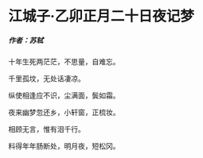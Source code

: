 # 江城子·乙卯正月二十日夜记梦

##### 作者：苏轼

十年生死两茫茫，不思量，自难忘。

千里孤坟，无处话凄凉。

纵使相逢应不识，尘满面，鬓如霜。

夜来幽梦忽还乡，小轩窗，正梳妆。

相顾无言，惟有泪千行。

料得年年肠断处，明月夜，短松冈。
